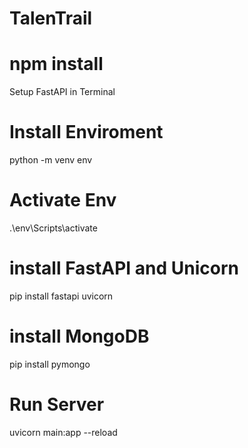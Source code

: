 # TalenTrail

# npm install

Setup FastAPI in Terminal 
# Install Enviroment

python -m venv env 

# Activate Env

.\env\Scripts\activate

# install FastAPI and Unicorn

pip install fastapi uvicorn

# install MongoDB

pip install pymongo


# Run Server 

uvicorn main:app --reload     
